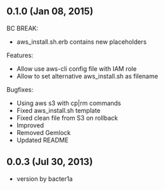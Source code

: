 ## 0.1.0 (Jan 08, 2015)

BC BREAK:

  - aws_install.sh.erb contains new placeholders

Features:

  - Allow use aws-cli config file with IAM role
  - Allow to set alternative aws_install.sh as filename

Bugfixes:

  - Using aws s3 with cp|rm commands
  - Fixed aws_install.sh template
  - Fixed clean file from S3 on rollback
  - Improved 
  - Removed Gemlock
  - Updated README

## 0.0.3 (Jul 30, 2013)

  - version by bacter1a